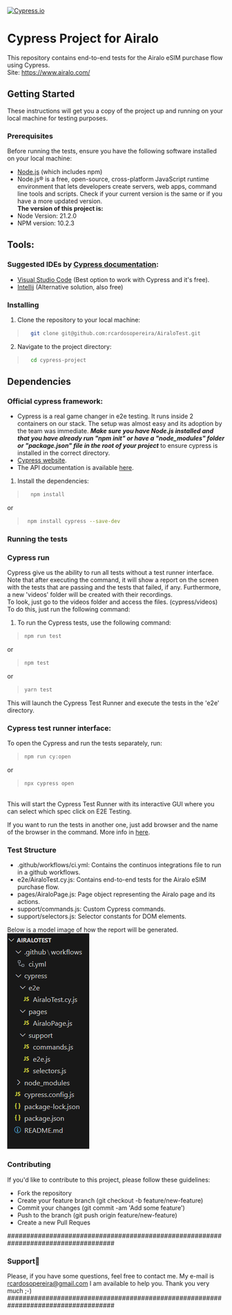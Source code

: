 [![Cypress.io](https://img.shields.io/badge/tested%20with-Cypress-04C38E.svg)](https://www.cypress.io/)

# Cypress Project for Airalo
This repository contains end-to-end tests for the Airalo eSIM purchase flow using Cypress.<br>
Site: https://www.airalo.com/

## Getting Started
These instructions will get you a copy of the project up and running on your local machine for testing purposes.

### Prerequisites
Before running the tests, ensure you have the following software installed on your local machine:

- [Node.js](https://nodejs.org/) (which includes npm)<br>
- Node.js® is a free, open-source, cross-platform JavaScript runtime environment that lets developers create servers, web apps, command line tools and scripts.
  Check if your current version is the same or if you have a more updated version.<br> 
__The version of this project is:__<br>
- Node Version: 21.2.0
- NPM version: 10.2.3

## Tools:
### Suggested IDEs by [Cypress documentation](https://docs.cypress.io/guides/tooling/IDE-integration.html#Extensions-amp-Plugins):

- [Visual Studio Code](https://code.visualstudio.com/) (Best option to work with Cypress and it's free). 
- [Intellij](https://www.jetbrains.com/idea/?var=1) (Alternative solution, also free)

### Installing
1. Clone the repository to your local machine:

> ```bash
>   git clone git@github.com:rcardosopereira/AiraloTest.git
> ```

2. Navigate to the project directory:

> ```bash
>   cd cypress-project
> ```

## Dependencies
### Official cypress framework:
- Cypress is a real game changer in e2e testing. It runs inside 2 containers on our stack. The setup was almost easy and its adoption by the team was immediate. *__Make sure you have Node.js installed and that you have already run "npm init" or have a "node_modules" folder or "package.json" file in the root of your project__* to ensure cypress is installed in the correct directory.
- [Cypress website](https://www.cypress.io/).
- The API documentation is available [here](https://docs.cypress.io/api/api/table-of-contents.html).

1. Install the dependencies:

> ```bash
>   npm install
> ```
or
> ```bash
>  npm install cypress --save-dev
> ```

### Running the tests
### Cypress run
Cypress give us the ability to run all tests without a test runner interface. Note that after executing the command, it will show a report on the screen with the tests that are passing and the tests that failed, if any. Furthermore, a new 'videos' folder will be created with their recordings.<br> 
To look, just go to the videos folder and access the files. (cypress/videos)<br>
To do this, just run the following command:<br>
1. To run the Cypress tests, use the following command:

> ```bash
> npm run test
> ```
or
> ```bash
> npm test
> ```
or
> ```bash
> yarn test
> ```

This will launch the Cypress Test Runner and execute the tests in the 'e2e' directory.

### Cypress test runner interface:
To open the Cypress and run the tests separately, run:
> ```bash
> npm run cy:open 
> ```
or
> ```bash
> npx cypress open
> ```

<br>
This will start the Cypress Test Runner with its interactive GUI where you can select which spec click on E2E Testing.

If you want to run the tests in another one, just add browser and the name of the browser in the command. More info in [here](https://docs.cypress.io/guides/guides/launching-browsers#Browsers).

### Test Structure
- .github/workflows/ci.yml: Contains the continuos integrations file to run in a github workflows.
- e2e/AiraloTest.cy.js: Contains end-to-end tests for the Airalo eSIM purchase flow.
- pages/AiraloPage.js: Page object representing the Airalo page and its actions.
- support/commands.js: Custom Cypress commands.
- support/selectors.js: Selector constants for DOM elements.


Below is a model image of how the report will be generated.<br>
![alt text](image.png)

### Contributing
If you'd like to contribute to this project, please follow these guidelines:

- Fork the repository
- Create your feature branch (git checkout -b feature/new-feature)
- Commit your changes (git commit -am 'Add some feature')
- Push to the branch (git push origin feature/new-feature)
- Create a new Pull Reques



####################################################################################
### Support🚀
Please, if you have some questions, feel free to contact me. My e-mail is rcardosopereira@gmail.com 
I am available to help you.
Thank you very much ;-)
####################################################################################
